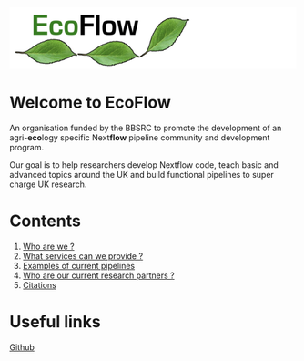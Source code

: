 ![logo](./bitmap.png)

# Welcome to EcoFlow

An organisation funded by the BBSRC to promote the development of an agri-**eco**logy specific Next**flow** pipeline community and development program.

Our goal is to help researchers develop Nextflow code, teach basic and advanced topics around the UK and build functional pipelines to super charge UK research.

# Contents

1. [Who are we ?](about.md)
2. [What services can we provide ?](services.md)
3. [Examples of current pipelines](pipelines.md)
4. [Who are our current research partners ?](partners.md)
5. [Citations](citations.md)

# Useful links

[Github](https://github.com/Eco-Flow/Eco-Flow.github.io)
